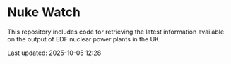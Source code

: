 # Nuke Watch

This repository includes code for retrieving the latest information available on the output of EDF nuclear power plants in the UK.

Last updated: 2025-10-05 12:28